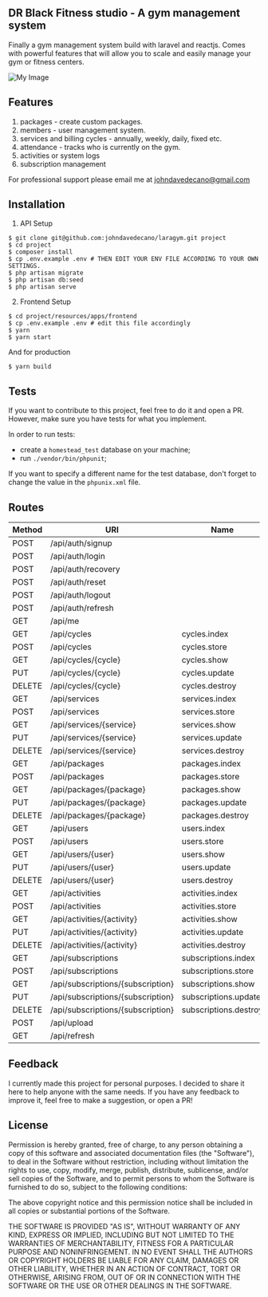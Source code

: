 ## DR Black Fitness studio - A gym management system

Finally a gym management system build with laravel and reactjs. Comes with powerful features that will allow you to scale and easily manage your gym or fitness centers.

![My Image](https://raw.github.com/johndavedecano/PHPLaravelGymManagementSystem/master/screenshot.png)

## Features

1. packages - create custom packages.
2. members - user management system.
3. services and billing cycles - annually, weekly, daily, fixed etc.
4. attendance - tracks who is currently on the gym.
5. activities or system logs
6. subscription management

For professional support please email me at johndavedecano@gmail.com

## Installation

1. API Setup

```console
$ git clone git@github.com:johndavedecano/laragym.git project
$ cd project
$ composer install
$ cp .env.example .env # THEN EDIT YOUR ENV FILE ACCORDING TO YOUR OWN SETTINGS.
$ php artisan migrate
$ php artisan db:seed
$ php artisan serve
```

2. Frontend Setup

```console
$ cd project/resources/apps/frontend
$ cp .env.example .env # edit this file accordingly
$ yarn
$ yarn start
```

And for production

```console
$ yarn build
```

## Tests

If you want to contribute to this project, feel free to do it and open a PR. However, make sure you have tests for what you implement.

In order to run tests:

- create a `homestead_test` database on your machine;
- run `./vendor/bin/phpunit`;

If you want to specify a different name for the test database, don't forget to change the value in the `phpunix.xml` file.

## Routes

| Method | URI                               | Name                  | Action                                                         | Protected | Version(s) |
| ------ | --------------------------------- | --------------------- | -------------------------------------------------------------- | --------- | ---------- |
| POST   | /api/auth/signup                  |                       | App\Api\V1\Controllers\SignUpController@signUp                 | No        | v1         |
| POST   | /api/auth/login                   |                       | App\Api\V1\Controllers\LoginController@login                   | No        | v1         |
| POST   | /api/auth/recovery                |                       | App\Api\V1\Controllers\ForgotPasswordController@sendResetEmail | No        | v1         |
| POST   | /api/auth/reset                   |                       | App\Api\V1\Controllers\ResetPasswordController@resetPassword   | No        | v1         |
| POST   | /api/auth/logout                  |                       | App\Api\V1\Controllers\LogoutController@logout                 | No        | v1         |
| POST   | /api/auth/refresh                 |                       | App\Api\V1\Controllers\RefreshController@refresh               | No        | v1         |
| GET    | /api/me                           |                       | App\Api\V1\Controllers\UserController@me                       | No        | v1         |
| GET    | /api/cycles                       | cycles.index          | App\Api\V1\Controllers\CycleController@index                   | No        | v1         |
| POST   | /api/cycles                       | cycles.store          | App\Api\V1\Controllers\CycleController@store                   | No        | v1         |
| GET    | /api/cycles/{cycle}               | cycles.show           | App\Api\V1\Controllers\CycleController@show                    | No        | v1         |
| PUT    | /api/cycles/{cycle}               | cycles.update         | App\Api\V1\Controllers\CycleController@update                  | No        | v1         |
| DELETE | /api/cycles/{cycle}               | cycles.destroy        | App\Api\V1\Controllers\CycleController@destroy                 | No        | v1         |
| GET    | /api/services                     | services.index        | App\Api\V1\Controllers\ServiceController@index                 | No        | v1         |
| POST   | /api/services                     | services.store        | App\Api\V1\Controllers\ServiceController@store                 | No        | v1         |
| GET    | /api/services/{service}           | services.show         | App\Api\V1\Controllers\ServiceController@show                  | No        | v1         |
| PUT    | /api/services/{service}           | services.update       | App\Api\V1\Controllers\ServiceController@update                | No        | v1         |
| DELETE | /api/services/{service}           | services.destroy      | App\Api\V1\Controllers\ServiceController@destroy               | No        | v1         |
| GET    | /api/packages                     | packages.index        | App\Api\V1\Controllers\PackageController@index                 | No        | v1         |
| POST   | /api/packages                     | packages.store        | App\Api\V1\Controllers\PackageController@store                 | No        | v1         |
| GET    | /api/packages/{package}           | packages.show         | App\Api\V1\Controllers\PackageController@show                  | No        | v1         |
| PUT    | /api/packages/{package}           | packages.update       | App\Api\V1\Controllers\PackageController@update                | No        | v1         |
| DELETE | /api/packages/{package}           | packages.destroy      | App\Api\V1\Controllers\PackageController@destroy               | No        | v1         |
| GET    | /api/users                        | users.index           | App\Api\V1\Controllers\UserController@index                    | No        | v1         |
| POST   | /api/users                        | users.store           | App\Api\V1\Controllers\UserController@store                    | No        | v1         |
| GET    | /api/users/{user}                 | users.show            | App\Api\V1\Controllers\UserController@show                     | No        | v1         |
| PUT    | /api/users/{user}                 | users.update          | App\Api\V1\Controllers\UserController@update                   | No        | v1         |
| DELETE | /api/users/{user}                 | users.destroy         | App\Api\V1\Controllers\UserController@destroy                  | No        | v1         |
| GET    | /api/activities                   | activities.index      | App\Api\V1\Controllers\ActivityController@index                | No        | v1         |
| POST   | /api/activities                   | activities.store      | App\Api\V1\Controllers\ActivityController@store                | No        | v1         |
| GET    | /api/activities/{activity}        | activities.show       | App\Api\V1\Controllers\ActivityController@show                 | No        | v1         |
| PUT    | /api/activities/{activity}        | activities.update     | App\Api\V1\Controllers\ActivityController@update               | No        | v1         |
| DELETE | /api/activities/{activity}        | activities.destroy    | App\Api\V1\Controllers\ActivityController@destroy              | No        | v1         |
| GET    | /api/subscriptions                | subscriptions.index   | App\Api\V1\Controllers\SubscriptionController@index            | No        | v1         |
| POST   | /api/subscriptions                | subscriptions.store   | App\Api\V1\Controllers\SubscriptionController@store            | No        | v1         |
| GET    | /api/subscriptions/{subscription} | subscriptions.show    | App\Api\V1\Controllers\SubscriptionController@show             | No        | v1         |
| PUT    | /api/subscriptions/{subscription} | subscriptions.update  | App\Api\V1\Controllers\SubscriptionController@update           | No        | v1         |
| DELETE | /api/subscriptions/{subscription} | subscriptions.destroy | App\Api\V1\Controllers\SubscriptionController@destroy          | No        | v1         |
| POST   | /api/upload                       |                       | App\Api\V1\Controllers\ImageController@store                   | No        | v1         |
| GET    | /api/refresh                      |                       | Closure                                                        | No        | v1         |

## Feedback

I currently made this project for personal purposes. I decided to share it here to help anyone with the same needs. If you have any feedback to improve it, feel free to make a suggestion, or open a PR!

## License

Permission is hereby granted, free of charge, to any person obtaining a copy of this software and associated documentation files (the "Software"), to deal in the Software without restriction, including without limitation the rights to use, copy, modify, merge, publish, distribute, sublicense, and/or sell copies of the Software, and to permit persons to whom the Software is furnished to do so, subject to the following conditions:

The above copyright notice and this permission notice shall be included in all copies or substantial portions of the Software.

THE SOFTWARE IS PROVIDED "AS IS", WITHOUT WARRANTY OF ANY KIND, EXPRESS OR IMPLIED, INCLUDING BUT NOT LIMITED TO THE WARRANTIES OF MERCHANTABILITY, FITNESS FOR A PARTICULAR PURPOSE AND NONINFRINGEMENT. IN NO EVENT SHALL THE AUTHORS OR COPYRIGHT HOLDERS BE LIABLE FOR ANY CLAIM, DAMAGES OR OTHER LIABILITY, WHETHER IN AN ACTION OF CONTRACT, TORT OR OTHERWISE, ARISING FROM, OUT OF OR IN CONNECTION WITH THE SOFTWARE OR THE USE OR OTHER DEALINGS IN THE SOFTWARE.
